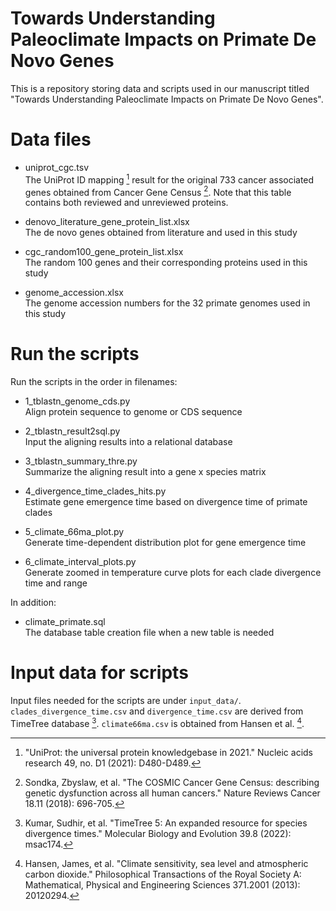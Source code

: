 # Towards Understanding Paleoclimate Impacts on Primate De Novo Genes

This is a repository storing data and scripts used in our manuscript titled "Towards Understanding Paleoclimate Impacts on Primate De Novo Genes".

# Data files
- uniprot_cgc.tsv   
The UniProt ID mapping [^1] result for the original 733 cancer associated genes obtained from Cancer Gene Census [^2]. Note that this table contains both reviewed and unreviewed proteins. 

- denovo_literature_gene_protein_list.xlsx    
The de novo genes obtained from literature and used in this study

- cgc_random100_gene_protein_list.xlsx    
The random 100 genes and their corresponding proteins used in this study

- genome_accession.xlsx    
The genome accession numbers for the 32 primate genomes used in this study


# Run the scripts
Run the scripts in the order in filenames:
- 1_tblastn_genome_cds.py    
Align protein sequence to genome or CDS sequence

- 2_tblastn_result2sql.py    
Input the aligning results into a relational database

- 3_tblastn_summary_thre.py   
Summarize the aligning result into a gene x species matrix

- 4_divergence_time_clades_hits.py    
Estimate gene emergence time based on divergence time of primate clades   

- 5_climate_66ma_plot.py   
Generate time-dependent distribution plot for gene emergence time    

- 6_climate_interval_plots.py   
Generate zoomed in temperature curve plots for each clade divergence time and range


In addition: 
- climate_primate.sql    
The database table creation file when a new table is needed

# Input data for scripts
Input files needed for the scripts are under `input_data/`.   
`clades_divergence_time.csv` and `divergence_time.csv` are derived from TimeTree database [^3]. `climate66ma.csv` is obtained from Hansen et al. [^4]. 

[^1]: "UniProt: the universal protein knowledgebase in 2021." Nucleic acids research 49, no. D1 (2021): D480-D489.
[^2]: Sondka, Zbyslaw, et al. "The COSMIC Cancer Gene Census: describing genetic dysfunction across all human cancers." Nature Reviews Cancer 18.11 (2018): 696-705.
[^3]: Kumar, Sudhir, et al. "TimeTree 5: An expanded resource for species divergence times." Molecular Biology and Evolution 39.8 (2022): msac174.
[^4]: Hansen, James, et al. "Climate sensitivity, sea level and atmospheric carbon dioxide." Philosophical Transactions of the Royal Society A: Mathematical, Physical and Engineering Sciences 371.2001 (2013): 20120294.


